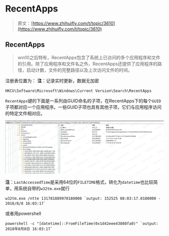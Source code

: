 # RecentApps

> 原文：[https://www.zhihuifly.com/t/topic/3610](https://www.zhihuifly.com/t/topic/3610)

## RecentApps

> win10之后特有，RecentApps包含了系统上已访问的多个应用程序和文件的引用。除了应用程序和文件名之外，RecentApps还提供了应用程序的路径，启动计数，文件的完整路径以及上次访问文件的时间。

注册表位置为：
**注**：记录实时更新，数据无加密

```
HKCU\Software\Microsoft\Windows\Current Version\Search\RecentApps 
```

`RecentApps`键的下面是一系列由GUID命名的子项，在RecentApps下的每个`GUID`子项都对应一个应用程序。一些GUID子项也具有其他子项，它们与应用程序访问的特定文件相对应。

![image](img/2121b8c225038b3ac6bf7f9610928b71.png)

**注**：`LastAccessedTime`是采用64位的`FILETIME`格式，转化为`datetime`也比较简单，用系统自带的`w32tm.exe`就行

```
w32tm.exe /ntte 131781889970180000 `output: 152525 08:03:17.0180000 - 2018/8/8 16:03:17` 
```

或者用powershell

```
powershell -c "[datetime]::FromFileTime(0x1d42eee43808fa0)" `output: 2018年8月8日 16:03:17` 
```